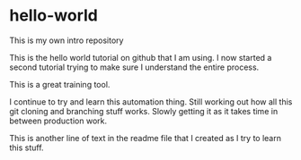 # hello-world
This is my own intro repository

This is the hello world tutorial on github that I am using.
I now started a second tutorial trying to make sure I understand the entire process.

This is a great training tool.

I continue to try and learn this automation thing.  Still working out how all this git cloning and branching stuff works.  Slowly getting it as it takes time in between production work.

This is another line of text in the readme file that I created as I try to learn this stuff.
